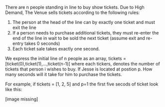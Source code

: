 There are n people standing in line to buy show tickets. Due to High Demand, The Venue sells tickets according to the following rules: 
1. The person at the head of the line can by exactly one ticket and must exit the line 
2. If a person needs to purchase additional tickets, they must re-enter the end of the line in wait to be sold the next ticket (assume exit and re-entry takes 0 seconds) 
3. Each ticket sale takes exactly one second. 

We express the initial line of n people as an array, tickets = [ticket(0),ticket(1),...,ticket(n-1)] where each tickers, denotes the number of tickets that person i wishes to buy. If Jesse is located at postion p. How many seconds will it take for him to purchase the tickets.

For example, if tickets = [1, 2, 5] and p=1 the first five secods of ticket look like this:

[image missing]
